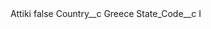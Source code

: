 <?xml version="1.0" encoding="UTF-8"?>
<CustomMetadata xmlns="http://soap.sforce.com/2006/04/metadata" xmlns:xsi="http://www.w3.org/2001/XMLSchema-instance" xmlns:xsd="http://www.w3.org/2001/XMLSchema">
    <label>Attiki</label>
    <protected>false</protected>
    <values>
        <field>Country__c</field>
        <value xsi:type="xsd:string">Greece</value>
    </values>
    <values>
        <field>State_Code__c</field>
        <value xsi:type="xsd:string">I</value>
    </values>
</CustomMetadata>
